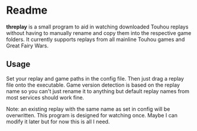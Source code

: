 # Readme

**threplay** is a small program to aid in watching downloaded Touhou replays without having to manually rename and copy them into the respective game folders.
It currently supports replays from all mainline Touhou games and Great Fairy Wars.

## Usage

Set your replay and game paths in the config file. Then just drag a replay file onto the executable. Game version detection is based on the replay name so you can't just rename it to anything but default replay names from most services should work fine.

Note: an existing replay with the same name as set in config will be overwritten. This program is designed for watching once. Maybe I can modify it later but for now this is all I need.